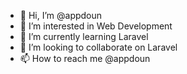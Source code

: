 - 👋 Hi, I’m @appdoun
- 👀 I’m interested in Web Development
- 🌱 I’m currently learning Laravel
- 💞️ I’m looking to collaborate on Laravel
- 📫 How to reach me @appdoun

<!---
appdoun/appdoun is a ✨ special ✨ repository because its `README.md` (this file) appears on your GitHub profile.
You can click the Preview link to take a look at your changes.
--->
